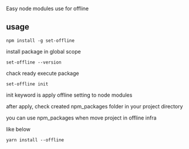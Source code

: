 Easy node modules use for offline

## usage

```
npm install -g set-offline
```
install package in global scope

```
set-offline --version
```
chack ready execute package

```
set-offline init
```
init keyword is apply offline setting to node modules


after apply, check created npm_packages folder in your project directory

you can use npm_packages when move project in offline infra

like below
```
yarn install --offline
```
